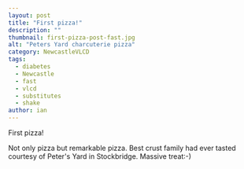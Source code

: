 ```yaml
---
layout: post
title: "First pizza!"
description: ""
thumbnail: first-pizza-post-fast.jpg
alt: "Peters Yard charcuterie pizza"
category: NewcastleVLCD
tags:
  - diabetes
  - Newcastle
  - fast
  - vlcd
  - substitutes
  - shake
author: ian
---
```


First pizza!

Not only pizza but remarkable pizza. Best crust family had ever tasted courtesy of Peter's Yard in Stockbridge. Massive treat:-)
